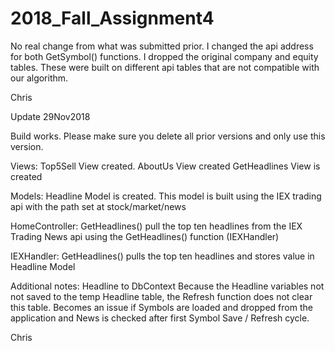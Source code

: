 # 2018_Fall_Assignment4

No real change from what was submitted prior. 
I changed the api address for both GetSymbol() functions.
I dropped the original company and equity tables. These were built on different api tables that are not compatible with our algorithm.

Chris

Update 29Nov2018

Build works. Please make sure you delete all prior versions and only use this version.

Views:
Top5Sell View created.
AboutUs View created
GetHeadlines View is created

Models:
Headline Model is created. This model is built using the IEX trading api with the path set at stock/market/news

HomeController:
GetHeadlines() pull the top ten headlines from the IEX Trading News api using the GetHeadlines() function (IEXHandler)

IEXHandler:
GetHeadlines() pulls the top ten headlines and stores value in Headline Model

Additional notes:
Headline to DbContext
Because the Headline variables not not saved to the temp Headline table, the Refresh function does not clear this table. 
Becomes an issue if Symbols are loaded and dropped from the application and News is checked after first Symbol Save / Refresh cycle. 

Chris
